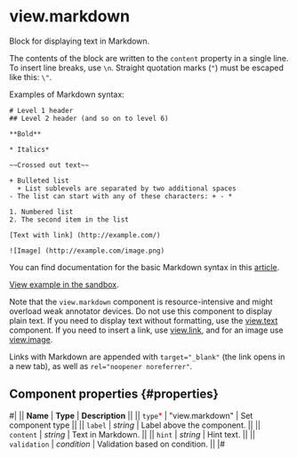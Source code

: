 # view.markdown

Block for displaying text in Markdown.

The contents of the block are written to the `content` property in a single line. To insert line breaks, use `\n`. Straight quotation marks (`"`) must be escaped like this: `\"`.

Examples of Markdown syntax:

```
# Level 1 header
## Level 2 header (and so on to level 6)

**Bold**

* Italics*

~~Crossed out text~~

+ Bulleted list
  + List sublevels are separated by two additional spaces
- The list can start with any of these characters: + - *

1. Numbered list
2. The second item in the list

[Text with link] (http://example.com/)

![Image] (http://example.com/image.png)
```

You can find documentation for the basic Markdown syntax in this [article](https://guides.github.com/features/mastering-markdown/).

[View example in the sandbox](https://clck.ru/Rnt2g).

Note that the `view.markdown` component is resource-intensive and might overload weak annotator devices. Do not use this component to display plain text. If you need to display text without formatting, use the [view.text](view.text.md) component. If you need to insert a link, use [view.link](view.link.md), and for an image use [view.image](view.image.md).

Links with Markdown are appended with `target="_blank"` (the link opens in a new tab), as well as `rel="noopener noreferrer"`.

## Component properties {#properties}

#|
|| **Name** | **Type** | **Description** ||
|| `type`<span style="color: red">\*</span> | "view.markdown" | Set component type ||
|| `label` | _string_ | Label above the component. ||
|| `content` | _string_ | Text in Markdown. ||
|| `hint` | _string_ | Hint text. ||
|| `validation` | _condition_ | Validation based on condition. ||
|#
